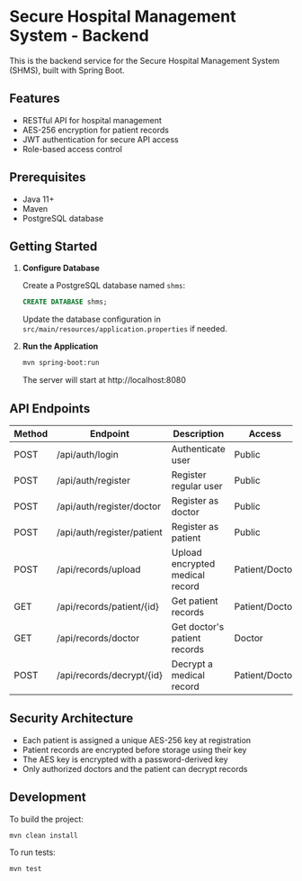 # Secure Hospital Management System - Backend

This is the backend service for the Secure Hospital Management System (SHMS), built with Spring Boot.

## Features

- RESTful API for hospital management
- AES-256 encryption for patient records
- JWT authentication for secure API access
- Role-based access control

## Prerequisites

- Java 11+
- Maven
- PostgreSQL database

## Getting Started

1. **Configure Database**

   Create a PostgreSQL database named `shms`:

   ```sql
   CREATE DATABASE shms;
   ```

   Update the database configuration in `src/main/resources/application.properties` if needed.

2. **Run the Application**

   ```bash
   mvn spring-boot:run
   ```

   The server will start at http://localhost:8080

## API Endpoints

| Method | Endpoint                 | Description                          | Access        |
|--------|--------------------------|------------------------------------- |---------------|
| POST   | /api/auth/login          | Authenticate user                    | Public        |
| POST   | /api/auth/register       | Register regular user                | Public        |
| POST   | /api/auth/register/doctor| Register as doctor                   | Public        |
| POST   | /api/auth/register/patient| Register as patient                 | Public        |
| POST   | /api/records/upload      | Upload encrypted medical record      | Patient/Doctor|
| GET    | /api/records/patient/{id}| Get patient records                  | Patient/Doctor|
| GET    | /api/records/doctor      | Get doctor's patient records         | Doctor        |
| POST   | /api/records/decrypt/{id}| Decrypt a medical record             | Patient/Doctor|

## Security Architecture

- Each patient is assigned a unique AES-256 key at registration
- Patient records are encrypted before storage using their key
- The AES key is encrypted with a password-derived key
- Only authorized doctors and the patient can decrypt records

## Development

To build the project:

```bash
mvn clean install
```

To run tests:

```bash
mvn test
``` 